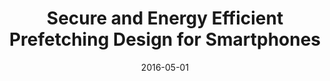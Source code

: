 ---
title: "Secure and Energy Efficient Prefetching Design for Smartphones"
collection: publications
permalink: publications/Secure_and_Energy_Efficient_Prefetching_Design_for_Smartphones.pdf
category: 'energy saving, prefetching'
date: 2016-05-01
venue: 'IEEE International Conference on Communications (ICC)'
citation: 'S. Gao, Z. Peng, B. Xiao, and Y. Song, "Secure and Energy Efficient Prefetching Design for Smartphones", in <i>Proc. of the IEEE International Conference on Communications (ICC)</i>, Kuala Lumpur, Malaysia, 23-27 May 2016.'
citebib: publications/Secure_and_Energy_Efficient_Prefetching_Design_for_Smartphones.html
---